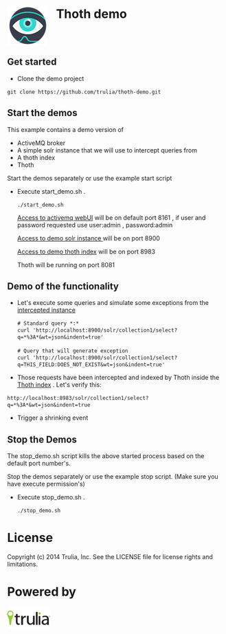 <img align="left" src="thoth.png?raw=true">  &nbsp;&nbsp; Thoth demo
======================
<br><br>

Get started
------------------------
- Clone the demo project
```
git clone https://github.com/trulia/thoth-demo.git
```

Start the demos
------------------------
This example contains a demo version of
- ActiveMQ broker
- A simple solr instance that we will use to intercept queries from
- A thoth index
- Thoth

Start the demos separately or use the example start script
- Execute start_demo.sh .
    ```
    ./start_demo.sh
    ```

    [Access to activemq webUI](http://localhost:8161/admin/queues.jsp) will be on default port 8161 , if user and password requested use user:admin , password:admin

    [Access to demo solr instance ](http://localhost:8900/solr/#/) will be on port 8900

    [Access to demo thoth index](http://localhost:8983/solr/#/) will be on port 8983

    Thoth will be running on port 8081

Demo of the functionality
---------------------------
- Let's execute some queries and simulate some exceptions from the [intercepted instance](http://localhost:8900/solr/#/)

	```
	# Standard query *:*
	curl 'http://localhost:8900/solr/collection1/select?q=*%3A*&wt=json&indent=true'

	# Query that will generate exception
	curl 'http://localhost:8900/solr/collection1/select?q=THIS_FIELD:DOES_NOT_EXIST&wt=json&indent=true'
	```
- Those requests have been intercepted and indexed by Thoth inside the [Thoth index](http://localhost:8983/solr/#/) . Let's verify this:

```
http://localhost:8983/solr/collection1/select?q=*%3A*&wt=json&indent=true
```

- Trigger a shrinking event

Stop the Demos
-------------------
The stop_demo.sh script kills the above started process based on the default port number's.

Stop the demos separately or use the example stop script. (Make sure you have execute permission's)
- Execute stop_demo.sh .
    ```
    ./stop_demo.sh
    ```

License
=============
Copyright (c) 2014 Trulia, Inc. See the LICENSE file for license rights and limitations.

Powered by
=============
<img align="left" src="powered-trulia.png?raw=true">
